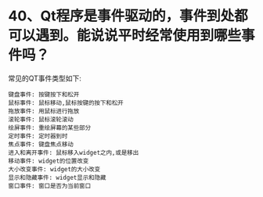# 40、Qt程序是事件驱动的，事件到处都可以遇到。能说说平时经常使用到哪些事件吗？

常见的QT事件类型如下:

    键盘事件: 按键按下和松开    
    鼠标事件: 鼠标移动,鼠标按键的按下和松开
    拖放事件: 用鼠标进行拖放    
    滚轮事件: 鼠标滚轮滚动
    绘屏事件: 重绘屏幕的某些部分    
    定时事件: 定时器到时
    焦点事件: 键盘焦点移动   
    进入和离开事件: 鼠标移入widget之内,或是移出
    移动事件: widget的位置改变    
    大小改变事件: widget的大小改变
    显示和隐藏事件: widget显示和隐藏   
    窗口事件: 窗口是否为当前窗口 
